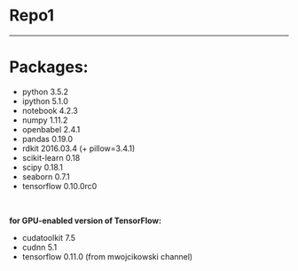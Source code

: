 # Repo1

---

# Packages:
* python 3.5.2
* ipython 5.1.0
* notebook 4.2.3
* numpy 1.11.2
* openbabel 2.4.1
* pandas 0.19.0
* rdkit 2016.03.4 (+ pillow=3.4.1)
* scikit-learn 0.18
* scipy 0.18.1
* seaborn 0.7.1
* tensorflow 0.10.0rc0

&nbsp;

**for GPU-enabled version of TensorFlow:**
* cudatoolkit 7.5
* cudnn 5.1
* tensorflow 0.11.0 (from mwojcikowski channel)
